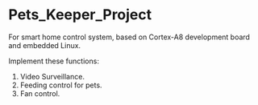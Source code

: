 Pets_Keeper_Project
==============

For smart home control system, based on Cortex-A8 development board and embedded Linux.

Implement these functions:

1. Video Surveillance.
2. Feeding control for pets.
3. Fan control.
